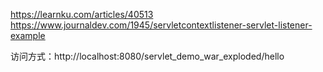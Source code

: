 https://learnku.com/articles/40513
https://www.journaldev.com/1945/servletcontextlistener-servlet-listener-example

访问方式：http://localhost:8080/servlet_demo_war_exploded/hello